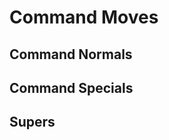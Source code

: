 <!-- TITLE: Sol Badguy -->
<!-- SUBTITLE: Sol Badguy é o protagonista da franquia. O primeiro protótipo de Gear, personagem possui diversos ataques de alto dano e compreensão de mecânicas únicas relativamente simples. -->

# Command Moves
## Command Normals


## Command Specials


## Supers